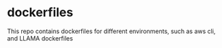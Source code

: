 # dockerfiles
This repo contains dockerfiles for different environments, such as aws cli, and LLAMA dockerfiles
